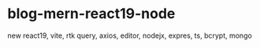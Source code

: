 # blog-mern-react19-node
new react19, vite,  rtk query, axios, editor, nodejx, expres, ts, bcrypt, mongo
